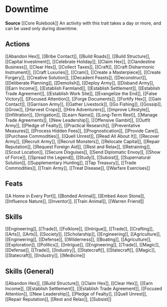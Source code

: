 ﻿---
id: '49'
name: Downtime
rarity: Common
source: '[[DATABASE/source/Core Rulebook|Core Rulebook]]'
trait:
- Downtime
type: Trait

---
# Downtime

**Source** [[Core Rulebook]] 
An activity with this trait takes a day or more, and can be used only during downtime.

## Actions

[[Abandon Hex]], [[Bribe Contact]], [[Build Roads]], [[Build Structure]], [[Capital Investment]], [[Celebrate Holiday]], [[Claim Hex]], [[Clandestine Business]], [[Clear Hex]], [[Collect Taxes]], [[Craft]], [[Craft Disharmonic Instrument]], [[Craft Luxuries]], [[Cram]], [[Create a Masterpiece]], [[Create Forgery]], [[Creative Solution]], [[Decadent Feasts]], [[Deconstruct]], [[Deliberate Planning]], [[Demolish]], [[Deploy Army]], [[Disband Army]], [[Earn Income]], [[Establish Farmland]], [[Establish Settlement]], [[Establish Trade Agreement]], [[Establish Work Site]], [[Evangelize the End]], [[False Victory]], [[Focused Attention]], [[Forge Documents]], [[Fortify Hex]], [[Gain Contact]], [[Garrison Army]], [[Gather Livestock]], [[Go Fishing]], [[Gossip]], [[Grow]], [[Harvest Crops]], [[Hire Adventurers]], [[Improve Lifestyle]], [[Infiltration]], [[Irrigation]], [[Learn Name]], [[Long-Term Rest]], [[Manage Trade Agreements]], [[New Leadership]], [[Offensive Gambit]], [[Outfit Army]], [[Pledge of Fealty]], [[Practical Research]], [[Preventative Measures]], [[Process Hidden Fees]], [[Prognostication]], [[Provide Care]], [[Purchase Commodities]], [[Quell Unrest]], [[Read All About It]], [[Recover Army]], [[Recruit Army]], [[Recruit Monsters]], [[Relocate Capital]], [[Repair Reputation]], [[Request Foreign Aid]], [[Rest and Relax]], [[Retraining]], [[Scout Location]], [[Secure Disguises]], [[Send Diplomatic Envoy]], [[Show of Force]], [[Spread the Legend]], [[Study]], [[Subsist]], [[Supernatural Solution]], [[Supplementary Hunting]], [[Tap Treasury]], [[Trade Commodities]], [[Train Army]], [[Treat Disease]], [[Warfare Exercises]]

## Feats

[[A Home in Every Port]], [[Bonded Animal]], [[Embed Aeon Stone]], [[Influence Nature]], [[Inventor]], [[Train Animal]], [[Warren Friend]]

## Skills

[[Engineering]], [[Trade]], [[Folklore]], [[Intrigue]], [[Trade]], [[Crafting]], [[Arts]], [[Arts]], [[Society]], [[Scholarship]], [[Engineering]], [[Agriculture]], [[Engineering]], [[Defense]], [[Wilderness]], [[Boating]], [[Agriculture]], [[Exploration]], [[Politics]], [[Intrigue]], [[Engineering]], [[Trade]], [[Magic]], [[Defense]], [[Trade]], [[Industry]], [[Statecraft]], [[Statecraft]], [[Magic]], [[Statecraft]], [[Industry]], [[Medicine]]

## Skills (General)

[[Abandon Hex]], [[Build Structure]], [[Claim Hex]], [[Clear Hex]], [[Earn Income]], [[Establish Settlement]], [[Establish Trade Agreement]], [[Focused Attention]], [[New Leadership]], [[Pledge of Fealty]], [[Quell Unrest]], [[Repair Reputation]], [[Rest and Relax]], [[Subsist]]